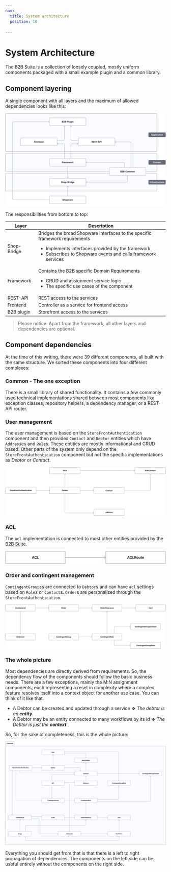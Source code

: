 ```yaml
---
nav:
  title: System architecture
  position: 10

---
```


# System Architecture

The B2B Suite is a collection of loosely coupled, mostly uniform components packaged with a small example plugin and a common library.

## Component layering

A single component with all layers and the maximum of allowed dependencies looks like this:

![image](../../../../assets/b2bSuite-concept-systemArchitectureComponentLayering.svg)

The responsibilities from bottom to top:

| Layer       | Description                                                                                                                                                                                                      |
|-------------|------------------------------------------------------------------------------------------------------------------------------------------------------------------------------------------------------------------|
| Shop-Bridge | Bridges the broad Shopware interfaces to the specific framework requirements <ul><li>Implements interfaces provided by the framework</li><li>Subscribes to Shopware events and calls framework services</li></ul> |
| Framework   | Contains the B2B specific Domain Requirements <ul><li>CRUD and assignment service logic</li><li>The specific use cases of the component</li></ul>                                                                  |
| REST-API    | REST access to the services                                                                                                                                                                                      |
| Frontend    | Controller as a service for frontend access                                                                                                                                                                      |
| B2B plugin  | Storefront access to the services                                                                                                                                                                               |

> Please notice: Apart from the framework, all other layers and dependencies are optional.

## Component dependencies

At the time of this writing, there were 39 different components, all built with the same structure. We sorted these components into four different complexes:

### Common - The one exception

There is a small library of shared functionality. It contains a few commonly used technical implementations shared between most components like exception classes, repository helpers, a dependency manager, or a REST-API router.

### User management

The user management is based on the `StoreFrontAuthentication` component and then provides `Contact` and `Debtor` entities which have `Address`es and `Role`s. These entities are mostly informational and CRUD based. Other parts of the system only depend on the `StoreFrontAuthentication` component but not the specific implementations as *Debtor* or *Contact*.

![image](../../../../assets/b2bSuite-concept-systemArchitectureUserManagement.svg)

### ACL

The `acl` implementation is connected to most other entities provided by the B2B Suite.

![image](../../../../assets/b2bSuite-concept-systemArchitectureAcl.svg)

### Order and contingent management

`ContingentGroups`s are connected to `Debtor`s and can have `acl` settings based on `Role`s or `Contact`s. `Order`s are personalized through the `StoreFrontAuthentication`.

![image](../../../../assets/b2bSuite-concept-orderContingentManagement.svg)

### The whole picture

Most dependencies are directly derived from requirements. So, the dependency flow of the components should follow the basic business needs. There are a few exceptions, mainly the M:N assignment components, each representing a reset in complexity where a complex feature resolves itself into a context object for another use case. You can think of it like that.

* A Debtor can be created and updated through a service **=>** _The debtor is an **entity**_
* A Debtor may be an entity connected to many workflows by its id **=>** _The Debtor is just the **context**_

So, for the sake of completeness, this is the whole picture:

![image](../../../../assets/b2bSuite-concept-systemArchitectureWholePicture.svg)

Everything you should get from that is that there is a left to right propagation of dependencies. The components on the left side can be useful entirely without the components on the right side.
